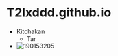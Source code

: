 # T2lxddd.github.io
- Kitchakan
  - Tar
- ![190153205](https://github.com/user-attachments/assets/bc9fd31d-4010-4bc4-b9ef-9f71c43fb136)

